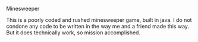 Minesweeper

This is a poorly coded and rushed minesweeper game, built in java. I do not condone any code to be written in the way me and a friend made this way. But it does technically work, so mission accomplished. 
